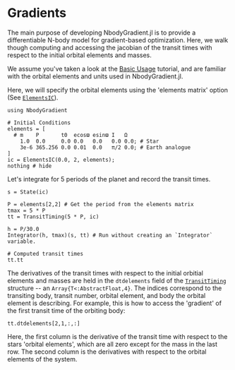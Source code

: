 # Gradients
The main purpose of developing NbodyGradient.jl is to provide a differentiable N-body model for gradient-based optimization. Here, we walk though computing and accessing the jacobian of the transit times with respect to the initial orbital elements and masses.

We assume you've taken a look at the [Basic Usage](@ref) tutorial, and are familiar with the orbital elements and units used in NbodyGradient.jl.

Here, we will specify the orbital elements using the 'elements matrix' option (See [`ElementsIC`](@ref)).
```@example 2
using NbodyGradient

# Initial Conditions
elements = [
  # m    P       t0  ecosϖ esinϖ I   Ω
    1.0  0.0     0.0 0.0   0.0   0.0 0.0; # Star
    3e-6 365.256 0.0 0.01  0.0   π/2 0.0; # Earth analogue
]
ic = ElementsIC(0.0, 2, elements);
nothing # hide
```

Let's integrate for 5 periods of the planet and record the transit times.
```@example 2
s = State(ic)

P = elements[2,2] # Get the period from the elements matrix
tmax = 5 * P
tt = TransitTiming(5 * P, ic)

h = P/30.0
Integrator(h, tmax)(s, tt) # Run without creating an `Integrator` variable.

# Computed transit times
tt.tt
```

The derivatives of the transit times with respect to the initial orbitial elements and masses are held in the `dtdelements` field of the [`TransitTiming`](@ref) structure -- an `Array{T<:AbstractFloat,4}`. The indices correspond to the transiting body, transit number, orbital element, and body the orbital element is describing. For example, this is how to access the 'gradient' of the first transit time of the orbiting body:

```@example 2
tt.dtdelements[2,1,:,:]
```
Here, the first column is the derivative of the transit time with respect to the stars 'orbital elements', which are all zero except for the mass in the last row. The second column is the derivatives with respect to the orbital elements of the system.